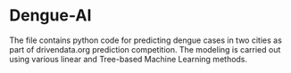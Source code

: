 # Dengue-AI
The file contains python code for predicting dengue cases in two cities as part of drivendata.org prediction competition.
The modeling is carried out using various linear and Tree-based Machine Learning methods.


